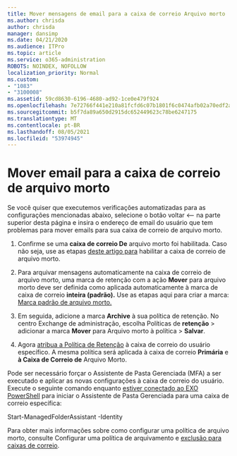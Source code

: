 ```yaml
---
title: Mover mensagens de email para a caixa de correio Arquivo morto
ms.author: chrisda
author: chrisda
manager: dansimp
ms.date: 04/21/2020
ms.audience: ITPro
ms.topic: article
ms.service: o365-administration
ROBOTS: NOINDEX, NOFOLLOW
localization_priority: Normal
ms.custom:
- "1083"
- "3100008"
ms.assetid: 59cd8630-6196-4680-ad92-1ce0e479f924
ms.openlocfilehash: 7e72766f441e210a81fcfd6c07b1801f6c0474afb02a70edf2ad8dbb571f3d2a
ms.sourcegitcommit: b5f7da89a650d2915dc652449623c78be6247175
ms.translationtype: MT
ms.contentlocale: pt-BR
ms.lasthandoff: 08/05/2021
ms.locfileid: "53974945"
---
```

# <a name="move-email-to-the-archive-mailbox"></a>Mover email para a caixa de correio de arquivo morto

Se você quiser que executemos verificações automatizadas para as configurações mencionadas abaixo, selecione o botão voltar <-- na parte superior desta página e insira o endereço de email do usuário que tem problemas para mover emails para sua caixa de correio de arquivo morto.

1. Confirme se uma **caixa de correio De** arquivo morto foi habilitada. Caso não seja, use as etapas [deste artigo para](https://docs.microsoft.com/microsoft-365/compliance/enable-archive-mailboxes) habilitar a caixa de correio de arquivo morto.

2. Para arquivar mensagens automaticamente na caixa de correio de arquivo morto, uma marca de retenção com a ação **Mover** para arquivo morto deve ser definida como aplicada automaticamente à marca de caixa de correio **inteira (padrão).** Use as etapas aqui para criar a marca: [Marca padrão de arquivo morto.](https://docs.microsoft.com/microsoft-365/compliance/set-up-an-archive-and-deletion-policy-for-mailboxes#create-a-custom-archive-default-policy-tag)

3. Em seguida, adicione a marca **Archive** à sua política de retenção. No centro Exchange de administração, escolha Políticas de **retenção** > adicionar a marca **Mover** para Arquivo morto à política > **Salvar**.

4. Agora [atribua a Política de Retenção](https://docs.microsoft.com/exchange/security-and-compliance/messaging-records-management/apply-retention-policy) à caixa de correio do usuário específico. A mesma política será aplicada à caixa de correio **Primária** e **à Caixa de Correio de** Arquivo Morto.

Pode ser necessário forçar o Assistente de Pasta Gerenciada (MFA) a ser executado e aplicar as novas configurações à caixa de correio do usuário. Execute o seguinte comando enquanto [estiver conectado ao EXO PowerShell](https://docs.microsoft.com/powershell/exchange/exchange-online/connect-to-exchange-online-powershell/connect-to-exchange-online-powershell?view=exchange-ps) para iniciar o Assistente de Pasta Gerenciada para uma caixa de correio específica:
  
Start-ManagedFolderAssistant -Identity <name of the mailbox>

Para obter mais informações sobre como configurar uma política de arquivo morto, consulte Configurar uma política de arquivamento e [exclusão para caixas de correio](https://docs.microsoft.com/microsoft-365/compliance/set-up-an-archive-and-deletion-policy-for-mailboxes#step-1-enable-archive-mailboxes-for-users).
  